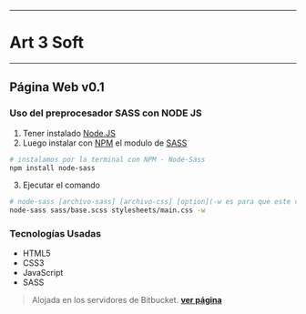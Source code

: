 ***
# **Art 3 Soft**
***

## Página Web v0.1 

### Uso del preprocesador SASS con NODE JS

1. Tener instalado [Node.JS](https://nodejs.org/en/)
2. Luego instalar con [NPM](https://www.npmjs.com/) el modulo de [SASS](https://www.npmjs.com/package/node-sass)

```bash
# instalamos por la terminal con NPM - Node-Sass
npm install node-sass
```

3. Ejecutar el comando

```bash
# node-sass [archivo-sass] [archivo-css] [option](-w es para que este constantemente vigilando el archivo)
node-sass sass/base.scss stylesheets/main.css -w
```

### Tecnologías Usadas

* HTML5
* CSS3
* JavaScript
* SASS

> Alojada en los servidores de Bitbucket. **[ver página](http://art3soft.bitbucket.org)**